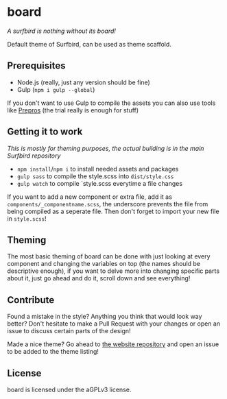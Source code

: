 # board  
_A surfbird is nothing without its board!_ 

Default theme of Surfbird, can be used as theme scaffold.

## Prerequisites

* Node.js (really, just any version should be fine)
* Gulp (`npm i gulp --global`)

If you don't want to use Gulp to compile the assets you can also
use tools like [Prepros](https://prepros.io/) (the trial really is enough for stuff)

## Getting it to work

_This is mostly for theming purposes, the actual building is in the main Surfbird repository_

* `npm install`/`npm i` to install needed assets and packages
* `gulp sass` to compile the style.scss into `dist/style.css`
* `gulp watch` to compile `style.scss everytime a file changes

If you want to add a new component or extra file, add it as
`components/_componentname.scss`, the underscore prevents the
file from being compiled as a seperate file. Then don't forget
to import your new file in `style.scss`!

## Theming

The most basic theming of board can be done with just looking at every 
component and changing the variables on top (the names should be descriptive
enough), if you want to delve more into changing specific parts about it, 
just go ahead and do it, scroll down and see everything!

## Contribute

Found a mistake in the style? Anything you think that would look way better?
Don't hesitate to make a Pull Request with your changes or open an issue to
discuss certain parts of the design!

Made a nice theme? Go ahead to [the website repository](https://github.com/surfbirdapp/website) 
and open an issue to be added to the theme listing!

## License

board is licensed under the aGPLv3 license.


